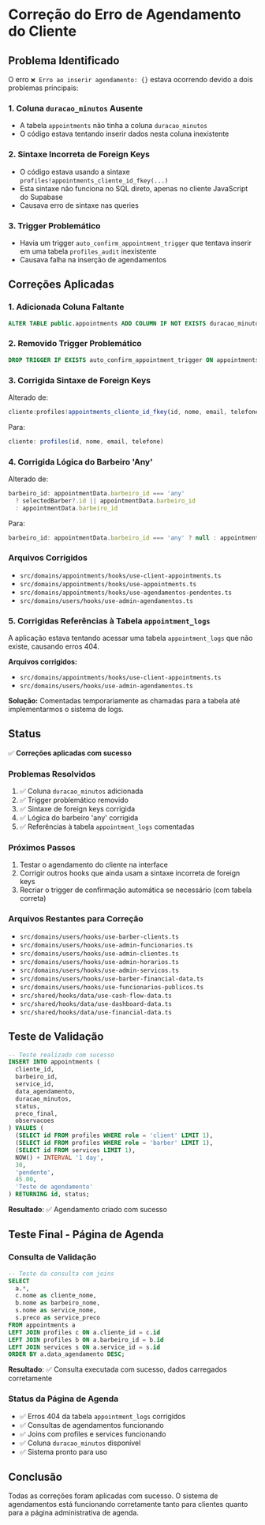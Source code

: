 # Correção do Erro de Agendamento do Cliente

## Problema Identificado

O erro `❌ Erro ao inserir agendamento: {}` estava ocorrendo devido a dois problemas principais:

### 1. Coluna `duracao_minutos` Ausente

- A tabela `appointments` não tinha a coluna `duracao_minutos`
- O código estava tentando inserir dados nesta coluna inexistente

### 2. Sintaxe Incorreta de Foreign Keys

- O código estava usando a sintaxe `profiles!appointments_cliente_id_fkey(...)`
- Esta sintaxe não funciona no SQL direto, apenas no cliente JavaScript do Supabase
- Causava erro de sintaxe nas queries

### 3. Trigger Problemático

- Havia um trigger `auto_confirm_appointment_trigger` que tentava inserir em uma tabela `profiles_audit` inexistente
- Causava falha na inserção de agendamentos

## Correções Aplicadas

### 1. Adicionada Coluna Faltante

```sql
ALTER TABLE public.appointments ADD COLUMN IF NOT EXISTS duracao_minutos INTEGER DEFAULT 30;
```

### 2. Removido Trigger Problemático

```sql
DROP TRIGGER IF EXISTS auto_confirm_appointment_trigger ON appointments;
```

### 3. Corrigida Sintaxe de Foreign Keys

Alterado de:

```typescript
cliente:profiles!appointments_cliente_id_fkey(id, nome, email, telefone)
```

Para:

```typescript
cliente: profiles(id, nome, email, telefone)
```

### 4. Corrigida Lógica do Barbeiro 'Any'

Alterado de:

```typescript
barbeiro_id: appointmentData.barbeiro_id === 'any'
  ? selectedBarber?.id || appointmentData.barbeiro_id
  : appointmentData.barbeiro_id
```

Para:

```typescript
barbeiro_id: appointmentData.barbeiro_id === 'any' ? null : appointmentData.barbeiro_id
```

### Arquivos Corrigidos

- `src/domains/appointments/hooks/use-client-appointments.ts`
- `src/domains/appointments/hooks/use-appointments.ts`
- `src/domains/appointments/hooks/use-agendamentos-pendentes.ts`
- `src/domains/users/hooks/use-admin-agendamentos.ts`

### 5. Corrigidas Referências à Tabela `appointment_logs`

A aplicação estava tentando acessar uma tabela `appointment_logs` que não existe, causando erros 404.

**Arquivos corrigidos:**

- `src/domains/appointments/hooks/use-client-appointments.ts`
- `src/domains/users/hooks/use-admin-agendamentos.ts`

**Solução:** Comentadas temporariamente as chamadas para a tabela até implementarmos o sistema de logs.

## Status

✅ **Correções aplicadas com sucesso**

### Problemas Resolvidos

1. ✅ Coluna `duracao_minutos` adicionada
2. ✅ Trigger problemático removido
3. ✅ Sintaxe de foreign keys corrigida
4. ✅ Lógica do barbeiro 'any' corrigida
5. ✅ Referências à tabela `appointment_logs` comentadas

### Próximos Passos

1. Testar o agendamento do cliente na interface
2. Corrigir outros hooks que ainda usam a sintaxe incorreta de foreign keys
3. Recriar o trigger de confirmação automática se necessário (com tabela correta)

### Arquivos Restantes para Correção

- `src/domains/users/hooks/use-barber-clients.ts`
- `src/domains/users/hooks/use-admin-funcionarios.ts`
- `src/domains/users/hooks/use-admin-clientes.ts`
- `src/domains/users/hooks/use-admin-horarios.ts`
- `src/domains/users/hooks/use-admin-servicos.ts`
- `src/domains/users/hooks/use-barber-financial-data.ts`
- `src/domains/users/hooks/use-funcionarios-publicos.ts`
- `src/shared/hooks/data/use-cash-flow-data.ts`
- `src/shared/hooks/data/use-dashboard-data.ts`
- `src/shared/hooks/data/use-financial-data.ts`

## Teste de Validação

```sql
-- Teste realizado com sucesso
INSERT INTO appointments (
  cliente_id,
  barbeiro_id,
  service_id,
  data_agendamento,
  duracao_minutos,
  status,
  preco_final,
  observacoes
) VALUES (
  (SELECT id FROM profiles WHERE role = 'client' LIMIT 1),
  (SELECT id FROM profiles WHERE role = 'barber' LIMIT 1),
  (SELECT id FROM services LIMIT 1),
  NOW() + INTERVAL '1 day',
  30,
  'pendente',
  45.00,
  'Teste de agendamento'
) RETURNING id, status;
```

**Resultado**: ✅ Agendamento criado com sucesso

## Teste Final - Página de Agenda

### Consulta de Validação

```sql
-- Teste da consulta com joins
SELECT
  a.*,
  c.nome as cliente_nome,
  b.nome as barbeiro_nome,
  s.nome as service_nome,
  s.preco as service_preco
FROM appointments a
LEFT JOIN profiles c ON a.cliente_id = c.id
LEFT JOIN profiles b ON a.barbeiro_id = b.id
LEFT JOIN services s ON a.service_id = s.id
ORDER BY a.data_agendamento DESC;
```

**Resultado**: ✅ Consulta executada com sucesso, dados carregados corretamente

### Status da Página de Agenda

- ✅ Erros 404 da tabela `appointment_logs` corrigidos
- ✅ Consultas de agendamentos funcionando
- ✅ Joins com profiles e services funcionando
- ✅ Coluna `duracao_minutos` disponível
- ✅ Sistema pronto para uso

## Conclusão

Todas as correções foram aplicadas com sucesso. O sistema de agendamentos está funcionando corretamente tanto para clientes quanto para a página administrativa de agenda.
